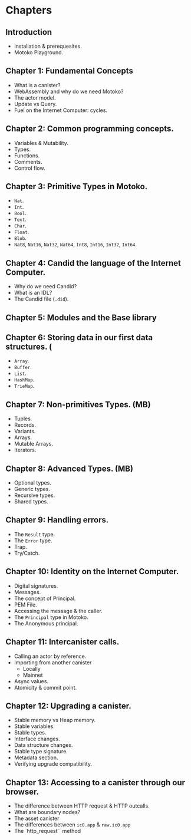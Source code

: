 # Chapters
## Introduction
- Installation & prerequesites.
- Motoko Playground.
## Chapter 1: Fundamental Concepts
- What is a canister?
- WebAssembly and why do we need Motoko?
- The actor model.
- Update vs Query.
- Fuel on the Internet Computer: cycles.
## Chapter 2: Common programming concepts.
- Variables & Mutability.
- Types.
- Functions.
- Comments.
- Control flow.
## Chapter 3: Primitive Types in Motoko. 
- `Nat`.
- `Int`.
- `Bool`.
- `Text`.
- `Char`.
- `Float`.
- `Blob`.
- `Nat8`, `Nat16`, `Nat32`, `Nat64`, `Int8`, `Int16`, `Int32`, `Int64`.
## Chapter 4: Candid the language of the Internet Computer.
- Why do we need Candid? 
- What is an IDL?
- The Candid file (`.did`).
## Chapter 5: Modules and the Base library 
## Chapter 6: Storing data in our first data structures. (
- `Array`.
- `Buffer`.
- `List`.
- `HashMap`.
- `TrieMap`.
## Chapter 7: Non-primitives Types. (MB)
- Tuples.
- Records.
- Variants.
- Arrays.
- Mutable Arrays.
- Iterators.
## Chapter 8: Advanced Types. (MB)
- Optional types.
- Generic types.
- Recursive types.
- Shared types.
## Chapter 9: Handling errors.
- The `Result` type.
- The `Error` type.
- Trap. 
- Try/Catch.
## Chapter 10: Identity on the Internet Computer.
- Digital signatures.
- Messages.
- The concept of Principal.
- PEM File.
- Accessing the message & the caller.
- The `Principal` type in Motoko.
- The Anonymous principal.
## Chapter 11: Intercanister calls.
- Calling an actor by reference.
- Importing from another canister 
    - Locally
    - Mainnet
- Async values.
- Atomicity & commit point.
## Chapter 12: Upgrading a canister.
- Stable memory vs Heap memory.
- Stable variables.
- Stable types.
- Interface changes.
- Data structure changes.
- Stable type signature.
- Metadata section.
- Verifying upgrade compatibility.
## Chapter 13: Accessing to a canister through our browser.
- The difference between HTTP request & HTTP outcalls.
- What are boundary nodes?
- The asset canister
- The differences between `ic0.app` & `raw.ic0.app`
- The `http_request`` method